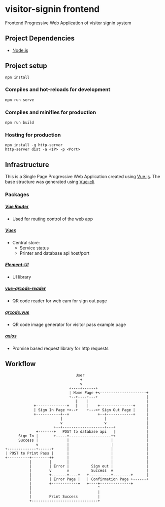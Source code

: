 # visitor-signin frontend
Frontend Progressive Web Application of visitor signin system
## Project Dependencies
 - [Node.js](https://nodejs.org/en/)

## Project setup
```
npm install
```

### Compiles and hot-reloads for development
```
npm run serve
```

### Compiles and minifies for production
```
npm run build
```

### Hosting for production
```
npm install -g http-server
http-server dist -a <IP> -p <Port>
```

## Infrastructure
This is a Single Page Progressive Web Application created using [Vue.js](https://vuejs.org/). The base structure was generated using [Vue-cli](https://cli.vuejs.org/).

### Packages
##### [Vue Router](https://router.vuejs.org/)
 - Used for routing control of the web app
##### [Vuex](https://vuex.vuejs.org/)
 - Central store:
   - Service status
   - Printer and database api host/port
##### [Element-UI](https://element.eleme.io/#/en-US)
 - UI library
##### [vue-qrcode-reader](https://github.com/gruhn/vue-qrcode-reader)
 - QR code reader for web cam for sign out page
##### [qrcode.vue](https://github.com/scopewu/qrcode.vue)
 - QR code image generator for visitor pass example page
##### [axios](https://github.com/axios/axios)
 - Promise based request library for http requests

## Workflow
```
                                User
                                  +
                                  v
                             +----+------+
                             | Home Page +<---------------------+
                             +--+----+---+                      |
                                |    |                          |
             +--------------+   |    |    +---------------+     |
             | Sign In Page +<--+    +--->+ Sign Out Page |     |
             +-----------+--+             +--+------------+     |
                         |                   |                  |
                         v                   v                  |
                      +--+-------------------+---+              |
              +-------+   POST to database api   |              |
      Sign In |       +-----+-------------------++              |
      Success |             |                   |               |
              v             |                   |               |
+-------------+------+      |                   |               |
| POST to Print Pass |      |                   |               |
+----------+--------++      |                   |               |
           |        |       |                   |               |
           |        | Error |          Sign out |               |
           |        v       v          Success  v               |
           |        +-------+----+   +----------+--------+      |
           |        | Error Page |   | Confirmation Page +------+
           |        +------------+   +----+--------------+
           |                              ^
           |                              |
           |        Print Success         |
           +------------------------------+

```
